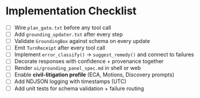 # Implementation Checklist

- [ ] Wire `plan_gate.txt` before any tool call
- [ ] Add `grounding_updater.txt` after every step
- [ ] Validate `GroundingBox` against schema on every update
- [ ] Emit `TurnReceipt` after every tool call
- [ ] Implement `error_classify()` → `suggest_remedy()` and connect to failures
- [ ] Decorate responses with confidence + provenance together
- [ ] Render `ui/grounding_panel_spec.md` in shell or web
- [ ] Enable **civil-litigation profile** (ECA, Motions, Discovery prompts)
- [ ] Add NDJSON logging with timestamps (UTC)
- [ ] Add unit tests for schema validation + failure routing
